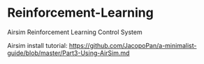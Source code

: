 # Reinforcement-Learning
Airsim Reinforcement Learning Control System 

Airsim install tutorial: 
https://github.com/JacopoPan/a-minimalist-guide/blob/master/Part3-Using-AirSim.md

